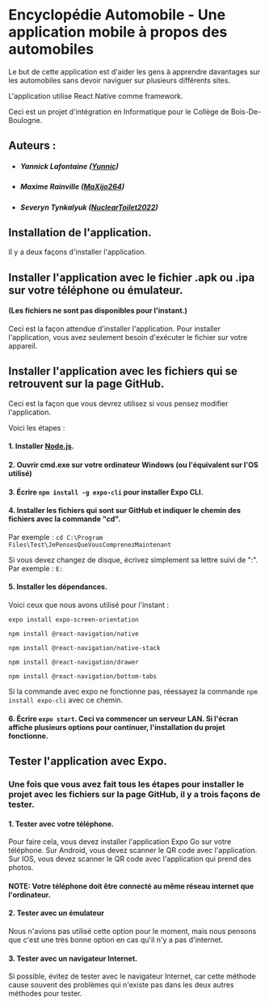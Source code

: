 # Encyclopédie Automobile - Une application mobile à propos des automobiles
Le but de cette application est d'aider les gens à apprendre davantages sur les automobiles sans devoir naviguer sur plusieurs différents sites.

L'application utilise React Native comme framework.

Ceci est un projet d'intégration en Informatique pour le Collège de Bois-De-Boulogne.


## Auteurs :
- ##### Yannick Lafontaine ([Yunnic](https://github.com/Yunnic))
- ##### Maxime Rainville ([MaXijo264](https://github.com/MaXijo264))
- ##### Severyn Tynkalyuk ([NuclearToilet2022](https://github.com/NuclearToilet2022))

## Installation de l'application.
Il y a deux façons d'installer l'application.

## Installer l'application avec le fichier .apk ou .ipa sur votre téléphone ou émulateur.
#### (Les fichiers ne sont pas disponibles pour l'instant.)
Ceci est la façon attendue d'installer l'application.
Pour installer l'application, vous avez seulement besoin d'exécuter le fichier sur votre appareil.

## Installer l'application avec les fichiers qui se retrouvent sur la page GitHub.
Ceci est la façon que vous devrez utilisez si vous pensez modifier l'application.
	
Voici les étapes :
#### 1. Installer [Node.js](https://nodejs.org/en/download/).
#### 2. Ouvrir cmd.exe sur votre ordinateur Windows (ou l'équivalent sur l'OS utilisé)
#### 3. Écrire `npm install -g expo-cli` pour installer Expo CLI.
#### 4. Installer les fichiers qui sont sur GitHub et indiquer le chemin des fichiers avec la commande "cd".
Par exemple : `cd C:\Program Files\Test\JePensesQueVousComprenezMaintenant`
	
Si vous devez changez de disque, écrivez simplement sa lettre suivi de ":".
Par exemple : `E:`
#### 5. Installer les dépendances.
Voici ceux que nous avons utilisé pour l'instant :

`expo install expo-screen-orientation`

`npm install @react-navigation/native`

`npm install @react-navigation/native-stack`

`npm install @react-navigation/drawer`

`npm install @react-navigation/bottom-tabs`

Si la commande avec expo ne fonctionne pas, réessayez la commande `npm install expo-cli` avec ce chemin.
#### 6. Écrire `expo start`. Ceci va commencer un serveur LAN. Si l'écran affiche plusieurs options pour continuer, l'installation du projet fonctionne.

## Tester l'application avec Expo.

### Une fois que vous avez fait tous les étapes pour installer le projet avec les fichiers sur la page GitHub, il y a trois façons de tester.
 
#### 1. Tester avec votre téléphone.
Pour faire cela, vous devez installer l'application Expo Go sur votre téléphone.
Sur Android, vous devez scanner le QR code avec l'application.
Sur IOS, vous devez scanner le QR code avec l'application qui prend des photos.
#### NOTE: Votre téléphone doit être connecté au même réseau internet que l'ordinateur.
#### 2. Tester avec un émulateur
Nous n'avions pas utilisé cette option pour le moment, mais nous pensons que c'est une très bonne option en cas qu'il n'y a pas d'internet.
#### 3. Tester avec un navigateur Internet.
Si possible, évitez de tester avec le navigateur Internet, car cette méthode cause souvent des problèmes qui n'existe pas dans les deux autres méthodes pour tester.
